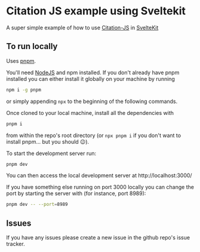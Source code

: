 # Citation JS example using Sveltekit

A super simple example of how to use [Citation-JS](https://citation.js.org/) in [SvelteKit](https://kit.svelte.dev/)

## To run locally

Uses [pnpm](https://pnpm.io/).

You'll need [NodeJS](https://nodejs.org/) and npm installed. If you don't already have pnpm installed you can either install it globally on your machine by running

```bash
npm i -g pnpm
```

or simply appending `npx` to the beginning of the following commands.

Once cloned to your local machine, install all the dependencies with

```bash
pnpm i
```

from within the repo's root directory (or `npx pnpm i` if you don't want to install pnpm... but you should 😉).

To start the development server run:

```bash
pnpm dev
```

You can then access the local development server at http://localhost:3000/

If you have something else running on port 3000 locally you can change the port by starting the server with (for instance, port 8989):

```bash
pnpm dev -- --port=8989
```

## Issues

If you have any issues please create a new issue in the github repo's issue tracker.
